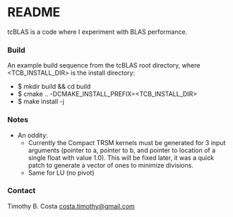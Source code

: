 # README #

tcBLAS is a code where I experiment with BLAS performance.

### Build ###

An example build sequence from the tcBLAS root directory, where <TCB_INSTALL_DIR> is the install directory:

- $ mkdir build && cd build
- $ cmake .. -DCMAKE_INSTALL_PREFIX=<TCB_INSTALL_DIR>
- $ make install -j <NPROCS>

### Notes ###
- An oddity:
    - Currently the Compact TRSM kernels must be generated for 3 input arguments (pointer to a, pointer to b, and pointer to location of a single float with value 1.0). This will be fixed later, it was a quick patch to generate a vector of ones to minimize divisions.
    - Same for LU (no pivot)

### Contact ###
Timothy B. Costa
costa.timothy@gmail.com
